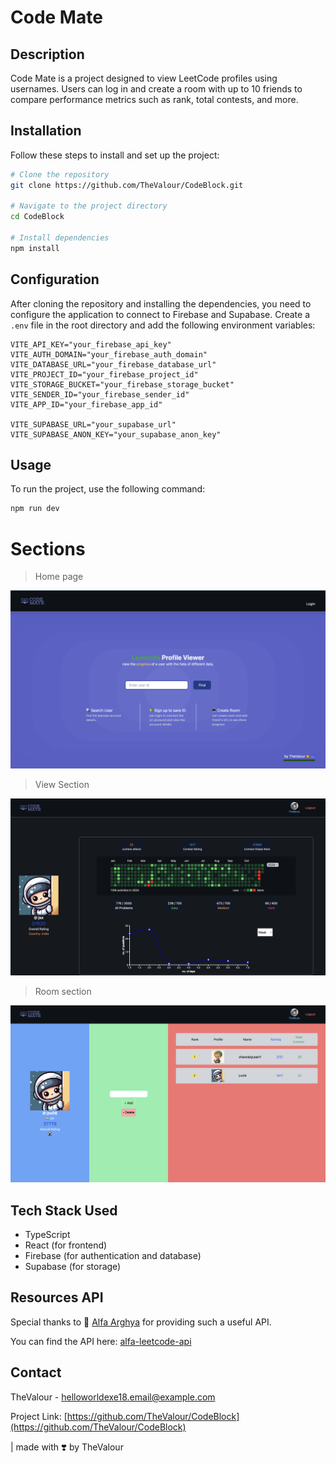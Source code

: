 # Code Mate

## Description
Code Mate is a project designed to view LeetCode profiles using usernames. Users can log in and create a room with up to 10 friends to compare performance metrics such as rank, total contests, and more.

## Installation
Follow these steps to install and set up the project:

```bash
# Clone the repository
git clone https://github.com/TheValour/CodeBlock.git

# Navigate to the project directory
cd CodeBlock

# Install dependencies
npm install
```
## Configuration
After cloning the repository and installing the dependencies, you need to configure the application to connect to Firebase and Supabase. Create a `.env` file in the root directory and add the following environment variables:

```plaintext
VITE_API_KEY="your_firebase_api_key"
VITE_AUTH_DOMAIN="your_firebase_auth_domain"
VITE_DATABASE_URL="your_firebase_database_url"
VITE_PROJECT_ID="your_firebase_project_id"
VITE_STORAGE_BUCKET="your_firebase_storage_bucket"
VITE_SENDER_ID="your_firebase_sender_id"
VITE_APP_ID="your_firebase_app_id"

VITE_SUPABASE_URL="your_supabase_url"
VITE_SUPABASE_ANON_KEY="your_supabase_anon_key"
```


## Usage
To run the project, use the following command:

```bash
npm run dev
```


# Sections

> Home page

![alt text](./public/image.png)

> View Section

![alt text](./public/image-1.png)

> Room section 

![alt text](./public/image-2.png)


## Tech Stack Used
* TypeScript
* React (for frontend)
* Firebase (for authentication and database)
* Supabase (for storage)
## Resources API

Special thanks to 🙏 [Alfa Arghya](https://github.com/alfaarghya) for providing such a useful API.

You can find the API here: [alfa-leetcode-api](https://github.com/alfaarghya/alfa-leetcode-api)

## Contact
TheValour - [helloworldexe18.email@example.com](mailto:hello.email@example.com)

Project Link: [https://github.com/TheValour/CodeBlock](https://github.com/TheValour/CodeBlock)



| made with ❣️ by TheValour